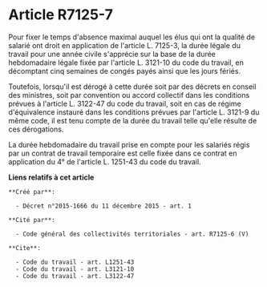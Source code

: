 # Article R7125-7

Pour fixer le temps d'absence maximal auquel les élus qui ont la qualité de salarié ont droit en application de l'article L.
7125-3, la durée légale du travail pour une année civile s'apprécie sur la base de la durée hebdomadaire légale fixée par
l'article L. 3121-10 du code du travail, en décomptant cinq semaines de congés payés ainsi que les jours fériés. 

Toutefois, lorsqu'il est dérogé à cette durée soit par des décrets en conseil des ministres, soit par convention ou accord
collectif dans les conditions prévues à l'article L. 3122-47 du code du travail, soit en cas de régime d'équivalence instauré
dans les conditions prévues par l'article L. 3121-9 du même code, il est tenu compte de la durée du travail telle qu'elle
résulte de ces dérogations. 

La durée hebdomadaire du travail prise en compte pour les salariés régis par un contrat de travail temporaire est celle fixée
dans ce contrat en application du 4° de l'article L. 1251-43 du code du travail.

**Liens relatifs à cet article**

	**Créé par**:

	  - Décret n°2015-1666 du 11 décembre 2015 - art. 1

	**Cité par**:

	  - Code général des collectivités territoriales - art. R7125-6 (V)

	**Cite**:

	  - Code du travail - art. L1251-43
	  - Code du travail - art. L3121-10
	  - Code du travail - art. L3122-47
